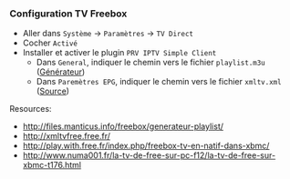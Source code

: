 ### Configuration TV Freebox
- Aller dans `Système` -> `Paramètres` -> `TV Direct`
- Cocher `Activé`
- Installer et activer le plugin `PRV IPTV Simple Client`
  - Dans `General`, indiquer le chemin vers le fichier `playlist.m3u` ([Générateur](http://files.manticus.info/freebox/generateur-playlist/))
  - Dans `Paremètres EPG`, indiquer le chemin vers le fichier `xmltv.xml` ([Source](http://xmltvfree.free.fr/))

Resources:
- http://files.manticus.info/freebox/generateur-playlist/
- http://xmltvfree.free.fr/
- http://play.with.free.fr/index.php/freebox-tv-en-natif-dans-xbmc/
- http://www.numa001.fr/la-tv-de-free-sur-pc-f12/la-tv-de-free-sur-xbmc-t176.html
